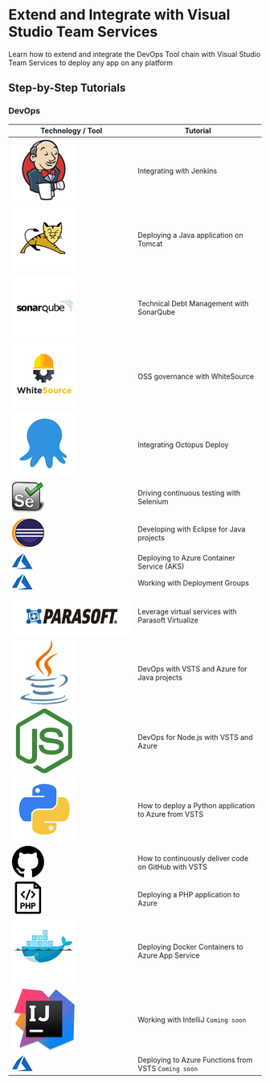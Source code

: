 # Extend and Integrate with Visual Studio Team Services

Learn how to extend and integrate the DevOps Tool chain with Visual Studio Team Services to deploy any app on any platform

## Step-by-Step Tutorials

### DevOps

Technology / Tool | Tutorial
------- | -------
![Integrating with Jenkins](images/jenkins.png) | Integrating with Jenkins
![Deploying a Java application on Tomcat](images/tomcat.png) | Deploying a Java application on Tomcat
![Technical Debt Management with SonarQube](images/sonarqube.png) | Technical Debt Management with SonarQube
![OSS governance with WhiteSource](images/whitesource.png) | OSS governance with WhiteSource
![Integrating Octopus Deploy](images/octopus.png) | Integrating Octopus Deploy
![Driving continuous testing with Selenium](images/selenium.png) | Driving continuous testing with Selenium
![Developing with Eclipse for Java projects](images/eclipse.png) | Developing with Eclipse for Java projects
![Deploying to Azure Container Service (AKS)](images/azure.png) | Deploying to Azure Container Service (AKS)
![Working with Deployment Groups](images/azure.png) | Working with Deployment Groups
![Leverage virtual services with Parasoft Virtualize](images/parasoft.png) | Leverage virtual services with Parasoft Virtualize
![DevOps with VSTS and Azure for Java projects](images/logo_java.svg) | DevOps with VSTS and Azure for Java projects
![DevOps for Node.js with VSTS and Azure](images/logo_nodejs.svg) | DevOps for Node.js with VSTS and Azure
![How to deploy a Python application to Azure from VSTS](images/python.png) | How to deploy a Python application to Azure from VSTS
![How to continuously deliver code on GitHub with VSTS](images/github.png) | How to continuously deliver code on GitHub with VSTS
![Deploying a PHP application to Azure](images/php.png) | Deploying a PHP application to Azure
![Deploying Docker Containers to Azure App Service](images/docker.png) | Deploying Docker Containers to Azure App Service
![Working with IntelliJ](images/intellij.png) | Working with IntelliJ `Coming soon`
![Deploying to Azure Functions from VSTS](images/azure.png) | Deploying to Azure Functions from VSTS `Coming soon`
